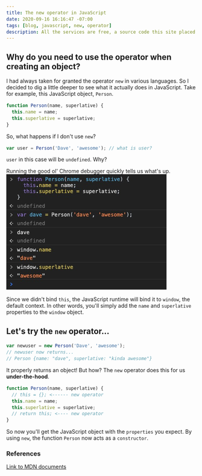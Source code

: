 ```yaml
---
title: The new operator in JavaScript
date: 2020-09-16 16:16:47 -07:00
tags: [blog, javascript, new, operator]
description: All the services are free, a source code this site placed on github repository and intergration with netlify service, another service that you can use is github page for hosting your own static site.
---
```

## Why do you need to use the operator when creating an object?
I had always taken for granted the operator `new` in various languages. So I decided to dig a little deeper to see what it actually does in JavaScript.
Take for example, this JavaScript object, `Person`.
```javascript
function Person(name, superlative) {
  this.name = name;
  this.superlative = superlative;
}
```

So, what happens if I don't use `new`?
```javascript
var user = Person('Dave', 'awesome'); // what is user?
```
`user` in this case will be `undefined`. Why?

Running the good ol' Chrome debugger quickly tells us what's up.
![There's no `this` binding, so the implicit context will be window!](/assets/img/windowperson.jpg)

Since we didn't bind `this`, the JavaScript runtime will bind it to `window`, the default context.
In other words, you'll simply add the `name` and `superlative` properties to the `window` object.

## Let's try the `new` operator...
```javascript
var newuser = new Person('Dave', 'awesome');
// newuser now returns...
// Person {name: "dave", superlative: "kinda awesome"}
```
It properly returns an object! But how? The `new` operator does this for us **under-the-hood**.
```javascript
function Person(name, superlative) {
  // this = {}; <------ new operator
  this.name = name;
  this.superlative = superlative;
  // return this; <---- new operator
}
```
So now you'll get the JavaScript object with the `properties` you expect. By using 
`new`, the function `Person` now acts as a `constructor`.

### References
[Link to MDN documents](https://developer.mozilla.org/en-US/docs/Web/JavaScript/Reference/Operators/new)

